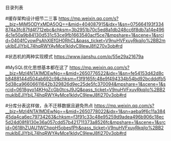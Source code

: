目录列表

#缓存架构设计细节二三事
https://mp.weixin.qq.com/s?__biz=MjM5ODYxMDA5OQ==&mid=404087915&idx=1&sn=075664193f334874a3fc87fd4f712ebc&chksm=3b2951b70c5ed8a1db248cc6f8db7a14e4964c1e50a9b84130d531c53ce9fb1663540acf5ce7&mpshare=1&scene=1&srcid=0404fCyowPsAhXlEfGH0RhCL&pass_ticket=V9nuHVFxuyRkqjlo%2BB2muklbEJIYbjL74hqRWYAyMce1kldyC9lewJ8fi270v3ob#rd


#状态机的两种实现模式
https://www.jianshu.com/p/55e29a21679a


#MySQL优化思想基本都在这了
https://mp.weixin.qq.com/s?__biz=MzI4NTA1MDEwNg==&mid=2650776522&idx=1&sn=fe54153d42d8cb8488144d504ab692c9&chksm=f3f9165fc48e9f494334b54bd92bcdddfb55d38ca96606611642b329826d9ec25de5fc370094&mpshare=1&scene=1&srcid=0618gyo14KHgZcGb0tcsJ9JQ&pass_ticket=V9nuHVFxuyRkqjlo%2BB2muklbEJIYbjL74hqRWYAyMce1kldyC9lewJ8fi270v3ob#rd

#分库分表这样做，永不迁移数据且避免热点
https://mp.weixin.qq.com/s?__biz=MzI4NTA1MDEwNg==&mid=2650778022&idx=1&sn=aeba9f6c11a38445da4ca6ec79734263&chksm=f3f91c33c48e95259d9adea496b906c18ec5d24d08f8130e36a057cdd57b421711373a8526fc&mpshare=1&scene=1&srcid=0618hZUAU1WChppH5obesfPh&pass_ticket=V9nuHVFxuyRkqjlo%2BB2muklbEJIYbjL74hqRWYAyMce1kldyC9lewJ8fi270v3ob#rd
